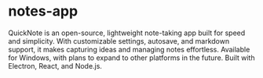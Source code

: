 # notes-app
QuickNote is an open-source, lightweight note-taking app built for speed and simplicity. With customizable settings, autosave, and markdown support, it makes capturing ideas and managing notes effortless. Available for Windows, with plans to expand to other platforms in the future. Built with Electron, React, and Node.js.
